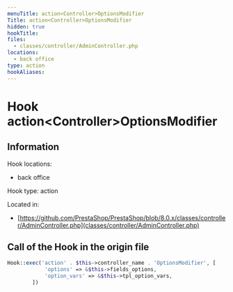```yaml
---
menuTitle: action<Controller>OptionsModifier
Title: action<Controller>OptionsModifier
hidden: true
hookTitle: 
files:
  - classes/controller/AdminController.php
locations:
  - back office
type: action
hookAliases:
---
```


# Hook action&lt;Controller>OptionsModifier

## Information

Hook locations: 
  - back office

Hook type: action

Located in: 
  - [https://github.com/PrestaShop/PrestaShop/blob/8.0.x/classes/controller/AdminController.php](classes/controller/AdminController.php)

## Call of the Hook in the origin file

```php
Hook::exec('action' . $this->controller_name . 'OptionsModifier', [
            'options' => &$this->fields_options,
            'option_vars' => &$this->tpl_option_vars,
        ])
```